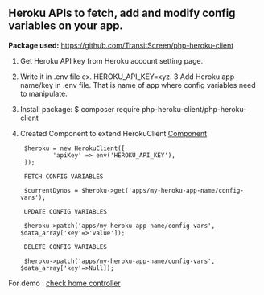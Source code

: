 
## Heroku APIs to fetch, add and modify config variables on your app.

<b>Package used:</b> https://github.com/TransitScreen/php-heroku-client

1. Get Heroku API key from Heroku account setting page.
2. Write it in .env file ex. HEROKU_API_KEY=xyz.
3  Add Heroku app name/key in .env file. That is name of app where config variables need to manipulate.
4. Install package:  $ composer require php-heroku-client/php-heroku-client
5. Created Component to extend HerokuClient <a href="https://github.com/JyotiPanwar/herokuconfigvarapi/blob/master/app/Components/HerokuApi.php">Component</a>

		$heroku = new HerokuClient([
			    'apiKey' => env('HEROKU_API_KEY'), 
		]);
		
		FETCH CONFIG VARIABLES
		
		$currentDynos = $heroku->get('apps/my-heroku-app-name/config-vars');

		UPDATE CONFIG VARIABLES
		
		$heroku->patch('apps/my-heroku-app-name/config-vars', $data_array['key'=>'value']);
		
		DELETE CONFIG VARIABLES
		
		$heroku->patch('apps/my-heroku-app-name/config-vars', $data_array['key'=>Null]);
		
For demo : <a href="https://github.com/JyotiPanwar/herokuconfigvarapi/blob/master/app/Http/Controllers/HomeController.php">check home controller</a>	


